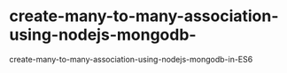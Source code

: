 # create-many-to-many-association-using-nodejs-mongodb-

create-many-to-many-association-using-nodejs-mongodb-in-ES6
